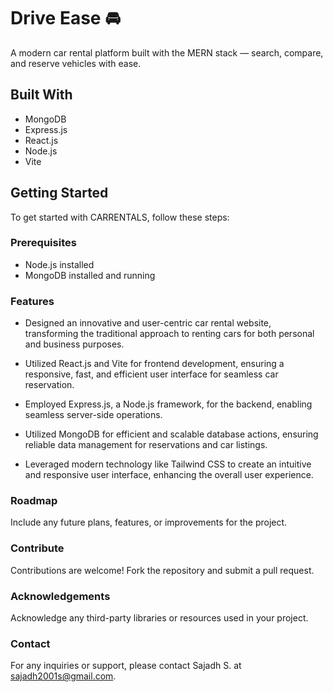 # Drive Ease 🚘

A modern car rental platform built with the MERN stack — search, compare, and reserve vehicles with ease.


## Built With
- MongoDB
- Express.js
- React.js
- Node.js
- Vite

## Getting Started

To get started with CARRENTALS, follow these steps:

### Prerequisites
- Node.js installed
- MongoDB installed and running





### Features

- Designed an innovative and user-centric car rental website, transforming the traditional approach to renting cars for both personal and business purposes.
  
- Utilized React.js and Vite for frontend development, ensuring a responsive, fast, and efficient user interface for seamless car reservation.
  
- Employed Express.js, a Node.js framework, for the backend, enabling seamless server-side operations.
  
- Utilized MongoDB for efficient and scalable database actions, ensuring reliable data management for reservations and car listings.
  
- Leveraged modern technology like Tailwind CSS to create an intuitive and responsive user interface, enhancing the overall user experience.


### Roadmap

Include any future plans, features, or improvements for the project.

### Contribute

Contributions are welcome! Fork the repository and submit a pull request.

### Acknowledgements

Acknowledge any third-party libraries or resources used in your project.

### Contact

For any inquiries or support, please contact Sajadh S. at sajadh2001s@gmail.com.


